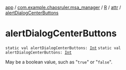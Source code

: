 [app](../../../index.md) / [com.example.chaosruler.msa_manager](../../index.md) / [R](../index.md) / [attr](index.md) / [alertDialogCenterButtons](.)

# alertDialogCenterButtons

`static val alertDialogCenterButtons: `[`Int`](https://kotlinlang.org/api/latest/jvm/stdlib/kotlin/-int/index.html)
`static val alertDialogCenterButtons: `[`Int`](https://kotlinlang.org/api/latest/jvm/stdlib/kotlin/-int/index.html)

May be a boolean value, such as "`true`" or "`false`".

